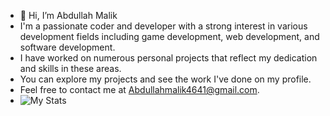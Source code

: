 - 👋 Hi, I’m Abdullah Malik
- I'm a passionate coder and developer with a strong interest in various development fields including game development, web development, and software development.
- I have worked on numerous personal projects that reflect my dedication and skills in these areas. 
- You can explore my projects and see the work I've done on my profile.
- Feel free to contact me at Abdullahmalik4641@gmail.com.
- <img alt="My Stats" src="https://github-readme-stats.vercel.app/api?username=ABDmalik6605&show_icons=true&theme=radical"/>
